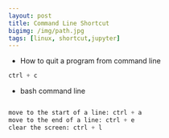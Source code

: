 ```yaml
---
layout: post
title: Command Line Shortcut
bigimg: /img/path.jpg
tags: [linux, shortcut,jupyter]
---
```


* How to quit a program from command line

```python
ctrl + c
```

* bash command line

```python

move to the start of a line: ctrl + a
move to the end of a line: ctrl + e
clear the screen: ctrl + l

```
